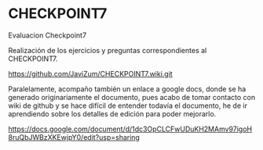 # CHECKPOINT7
Evaluacion Checkpoint7

Realización de los ejercicios y preguntas correspondientes al CHECKPOINT7.

https://github.com/JaviZum/CHECKPOINT7.wiki.git

Paralelamente, acompaño también un enlace a google docs, donde se ha generado originariamente el documento, pues acabo de tomar contacto con wiki de github y se hace difícil de entender todavía el documento, he de ir aprendiendo sobre los detalles de edición para poder mejorarlo.

https://docs.google.com/document/d/1dc3OpCLCFwUDuKH2MAmv97igoH8ruQbJWBzXKEwjpY0/edit?usp=sharing
